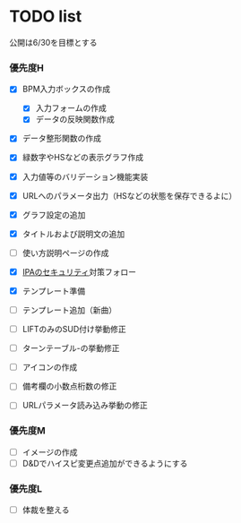 # TODO list
公開は6/30を目標とする  

### 優先度H
 - [x] BPM入力ボックスの作成
   - [x] 入力フォームの作成
   - [x] データの反映関数作成
 - [x] データ整形関数の作成
 - [x] 緑数字やHSなどの表示グラフ作成
 - [x] 入力値等のバリデーション機能実装
 - [x] URLへのパラメータ出力（HSなどの状態を保存できるよに）
 - [x] グラフ設定の追加
 - [x] タイトルおよび説明文の追加
 - [ ] 使い方説明ページの作成
 - [x] [IPAのセキュリティ](https://www.ipa.go.jp/security/vuln/websecurity/about.html)対策フォロー
 - [x] テンプレート準備
 - [ ] テンプレート追加（新曲）
 - [ ] LIFTのみのSUD付け挙動修正
 - [ ] ターンテーブル-の挙動修正
 - [ ] アイコンの作成
 - [ ] 備考欄の小数点桁数の修正
 - [ ] URLパラメータ読み込み挙動の修正


### 優先度M
 - [ ] イメージの作成
 - [ ] D&Dでハイスピ変更点追加ができるようにする

### 優先度L
 - [ ] 体裁を整える